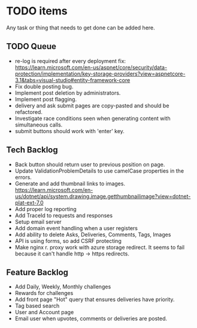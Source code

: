 # TODO items

Any task or thing that needs to get done can be added here.

## TODO Queue
* re-log is required after every deployment fix: https://learn.microsoft.com/en-us/aspnet/core/security/data-protection/implementation/key-storage-providers?view=aspnetcore-3.1&tabs=visual-studio#entity-framework-core
* Fix double posting bug.
* Implement post deletion by administrators.
* Implement post flagging.
* delivery and ask submit pages are copy-pasted and should be refactored.
* Investigate race conditions seen when generating content with simultaneous calls.
* submit buttons should work with 'enter' key.

## Tech Backlog

* Back button should return user to previous position on page.
* Update ValidationProblemDetails to use camelCase properties in the errors.
* Generate and add thumbnail links to images. https://learn.microsoft.com/en-us/dotnet/api/system.drawing.image.getthumbnailimage?view=dotnet-plat-ext-7.0
* Add proper log reporting
* Add TraceId to requests and responses
* Setup email server
* Add domain event handling when a user registers
* Add ability to delete Asks, Deliveries, Comments, Tags, Images
* API is using forms, so add CSRF protecting
* Make nginx r. proxy work with azure storage redirect. It seems to fail because it can't handle http -> https redirects.

## Feature Backlog

* Add Daily, Weekly, Monthly challenges
* Rewards for challenges
* Add front page "Hot" query that ensures deliveries have priority.
* Tag based search
* User and Account page
* Email user when upvotes, comments or deliveries are posted.
